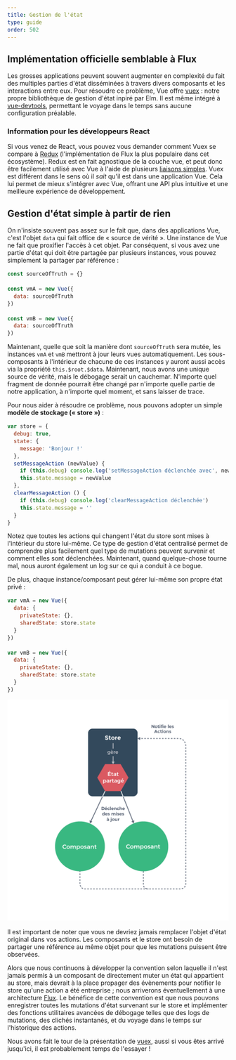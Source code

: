 ```yaml
---
title: Gestion de l'état
type: guide
order: 502
---
```


## Implémentation officielle semblable à Flux

Les grosses applications peuvent souvent augmenter en complexité du fait des multiples parties d'état disséminées à travers divers composants et les interactions entre eux. Pour résoudre ce problème, Vue offre [vuex](https://github.com/vuejs/vuex) : notre propre bibliothèque de gestion d'état inpiré par Elm. Il est même intégré à [vue-devtools](https://github.com/vuejs/vue-devtools), permettant le voyage dans le temps sans aucune configuration préalable.

### Information pour les développeurs React

Si vous venez de React, vous pouvez vous demander comment Vuex se compare à [Redux](https://github.com/reactjs/redux) (l'implémentation de Flux la plus populaire dans cet écosystème). Redux est en fait agnostique de la couche vue, et peut donc être facilement utilisé avec Vue à l'aide de plusieurs [liaisons simples](https://github.com/egoist/revue). Vuex est différent dans le sens où il _sait_ qu'il est dans une application Vue. Cela lui permet de mieux s'intégrer avec Vue, offrant une API plus intuitive et une meilleure expérience de développement.

## Gestion d'état simple à partir de rien

On n'insiste souvent pas assez sur le fait que, dans des applications Vue, c'est l'objet `data` qui fait office de « source de vérité ». Une instance de Vue ne fait que proxifier l'accès à cet objet. Par conséquent, si vous avez une partie d'état qui doit être partagée par plusieurs instances, vous pouvez simplement la partager par référence :

``` js
const sourceOfTruth = {}

const vmA = new Vue({
  data: sourceOfTruth
})

const vmB = new Vue({
  data: sourceOfTruth
})
```

Maintenant, quelle que soit la manière dont `sourceOfTruth` sera mutée, les instances `vmA` et `vmB` mettront à jour leurs vues automatiquement. Les sous-composants à l'intérieur de chacune de ces instances y auront aussi accès via la propriété `this.$root.$data`. Maintenant, nous avons une unique source de vérité, mais le débogage serait un cauchemar. N'importe quel fragment de donnée pourrait être changé par n'importe quelle partie de notre application, à n'importe quel moment, et sans laisser de trace.

Pour nous aider à résoudre ce problème, nous pouvons adopter un simple **modèle de stockage (« store »)** :

``` js
var store = {
  debug: true,
  state: {
    message: 'Bonjour !'
  },
  setMessageAction (newValue) {
    if (this.debug) console.log('setMessageAction déclenchée avec', newValue)
    this.state.message = newValue
  },
  clearMessageAction () {
    if (this.debug) console.log('clearMessageAction déclenchée')
    this.state.message = ''
  }
}
```

Notez que toutes les actions qui changent l'état du store sont mises à l'intérieur du store lui-même. Ce type de gestion d'état centralisé permet de comprendre plus facilement quel type de mutations peuvent survenir et comment elles sont déclenchées. Maintenant, quand quelque-chose tourne mal, nous auront également un log sur ce qui a conduit à ce bogue.

De plus, chaque instance/composant peut gérer lui-même son propre état privé :

``` js
var vmA = new Vue({
  data: {
    privateState: {},
    sharedState: store.state
  }
})

var vmB = new Vue({
  data: {
    privateState: {},
    sharedState: store.state
  }
})
```

![Gestion de l'état](/images/state.png)

<p class="tip">Il est important de noter que vous ne devriez jamais remplacer l'objet d'état original dans vos actions. Les composants et le store ont besoin de partager une référence au même objet pour que les mutations puissent être observées.</p>

Alors que nous continuons à développer la convention selon laquelle il n'est jamais permis à un composant de directement muter un état qui appartient au store, mais devrait à la place propager des évènements pour notifier le store qu'une action a été entreprise ; nous arriverons éventuellement à une architecture [Flux](https://facebook.github.io/flux/). Le bénéfice de cette convention est que nous pouvons enregistrer toutes les mutations d'état survenant sur le store et implémenter des fonctions utilitaires avancées de débogage telles que des logs de mutations, des clichés instantanés, et du voyage dans le temps sur l'historique des actions.

Nous avons fait le tour de la présentation de [vuex](https://github.com/vuejs/vuex), aussi si vous êtes arrivé jusqu'ici, il est probablement temps de l'essayer !
